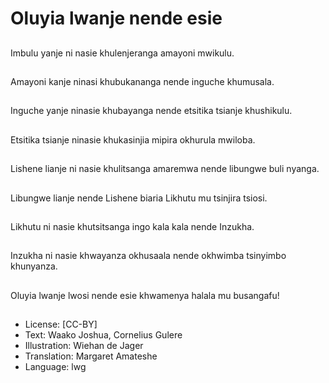 # Oluyia lwanje nende esie

##
Imbulu yanje ni nasie
khulenjeranga amayoni
mwikulu.

##
Amayoni kanje ninasi
khubukananga nende
inguche khumusala.

##
Inguche yanje ninasie
khubayanga nende
etsitika tsianje
khushikulu.

##
Etsitika tsianje ninasie
khukasinjia mipira
okhurula mwiloba.

##
Lishene lianje ni nasie
khulitsanga amaremwa
nende libungwe buli
nyanga.

##
Libungwe lianje nende
Lishene biaria Likhutu
mu tsinjira tsiosi.

##
Likhutu ni nasie
khutsitsanga ingo kala
kala nende Inzukha.

##
Inzukha ni nasie
khwayanza okhusaala
nende okhwimba
tsinyimbo khunyanza.

##
Oluyia lwanje lwosi
nende esie khwamenya
halala mu busangafu!

##
* License: [CC-BY]
* Text: Waako Joshua, Cornelius Gulere
* Illustration: Wiehan de Jager
* Translation: Margaret Amateshe
* Language: lwg
